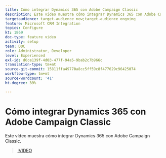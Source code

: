 ```yaml
---
title: Cómo integrar Dynamics 365 con Adobe Campaign Classic
description: Este vídeo muestra cómo integrar Dynamics 365 con Adobe Campaign Classic.
targetaudience: target-audience new;target-audience ongoing
feature: Microsoft CRM Integration 
topics: Configure
kt: 1869
doc-type: feature video
activity: setup
team: DOC
role: Administrator, Developer
level: Experienced
exl-id: d6ce139f-4d03-477f-94a5-9bab2c7b966c
translation-type: tm+mt
source-git-commit: 15811ffa49770a8cc5ff59c8f477029c96425074
workflow-type: tm+mt
source-wordcount: '41'
ht-degree: 39%

---
```


# Cómo integrar Dynamics 365 con Adobe Campaign Classic

Este vídeo muestra cómo integrar Dynamics 365 con Adobe Campaign Classic.

>[!VIDEO](https://video.tv.adobe.com/v/23837?quality=12)
